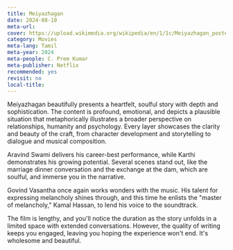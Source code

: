 ```yaml
---
title: Meiyazhagan
date: 2024-08-10
meta-url: 
cover: https://upload.wikimedia.org/wikipedia/en/1/1c/Meiyazhagan_poster.jpg
category: Movies
meta-lang: Tamil
meta-year: 2024
meta-people: C. Prem Kumar
meta-publisher: Netflix
recommended: yes
revisit: no
local-title:
---
```

Meiyazhagan beautifully presents a heartfelt, soulful story with depth and sophistication. The content is profound, emotional, and depicts a plausible situation that metaphorically illustrates a broader perspective on relationships, humanity and psychology. Every layer showcases the clarity and beauty of the craft, from character development and storytelling to dialogue and musical composition.

Aravind Swami delivers his career-best performance, while Karthi demonstrates his growing potential. Several scenes stand out, like the marriage dinner conversation and the exchange at the dam, which are soulful, and immerse you in the narrative.

Govind Vasantha once again works wonders with the music. His talent for expressing melancholy shines through, and this time he enlists the "master of melancholy," Kamal Hassan, to lend his voice to the soundtrack.

The film is lengthy, and you'll notice the duration as the story unfolds in a limited space with extended conversations. However, the quality of writing keeps you engaged, leaving you hoping the experience won't end. It's wholesome and beautiful. 